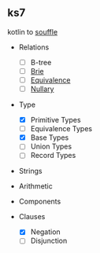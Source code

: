 ## ks7
kotlin to [souffle](https://github.com/souffle-lang/souffle)

* Relations
    * [ ] B-tree
    * [ ] [Brie](https://souffle-lang.github.io/relations#brie-relations)
    * [ ] [Equivalence](https://souffle-lang.github.io/relations#equivalence-relations)
    * [ ] [Nullary](https://souffle-lang.github.io/relations#nullaries)

* Type
    * [x] Primitive Types
    * [ ] Equivalence Types
    * [x] Base Types
    * [ ] Union Types
    * [ ] Record Types

* Strings

* Arithmetic

* Components

* Clauses
    * [x] Negation
    * [ ] Disjunction
